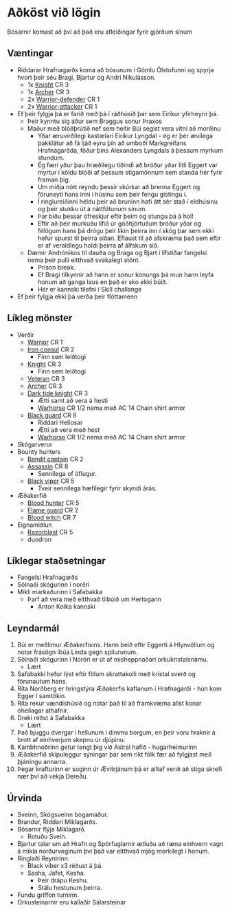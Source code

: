 # Aðköst við lögin

Bósarnir komast að því að það eru afleiðingar fyrir gjörðum sínum

## Væntingar
- Riddarar Hrafnagarðs koma að bósunum í Gömlu Ölstofunni og spyrja hvort þeir 
  séu Bragi, Bjartur og Andri Nikulásson.
  - 1x [Knight](https://www.dndbeyond.com/monsters/knight) CR 3
  - 1x [Archer](https://www.dndbeyond.com/monsters/archer) CR 3
  - 2x [Warrior-defender](https://www.dndbeyond.com/monsters/warrior) CR 1
  - 2x [Warrior-attacker](https://www.dndbeyond.com/monsters/attacker) CR 1
- Ef þeir fylgja þá er farið með þá í ráðhúsið þar sem Eiríkur yfirheyrir þá.
  - Þeir kynntu sig áður sem Braggus sonur Þraxos
  - Maður með blóðþrútið nef sem heitir Búi segist vera vitni að morðinu
    - Yðar æruvirðilegi kastælari Eiríkur Lyngdal - ég er þér ævilega þakklátur 
      að fá ljáð eyru þín að umboði Markgreifans Hrafnagarðda, föður þíns 
      Alexanders Lyngdals á þessum myrkum stundum.
    - Ég færi yður þau hræðilegu tíðindi að bróður yðar litli Eggert var myrtur
      í köldu blóði af þessum stigamönnum sem standa hér fyrir framan þig.
    - Um miðja nótt reyndu þessir skúrkar að brenna Eggert og föruneyti hans 
      inni í húsinu sem þeir fengu gistingu í.
    - Í ringlureiðinni héldu þeir að bruninn hafi átt sér stað í eldhúsinu og
      þeir stukku út á náttfötunum sínum.
    - Þar biðu þessar ófreskjur eftir þeim og stungu þá á hol!
    - Eftir að þeir murkuðu lífið úr góðhjörtuðum bróður yðar og félögum hans
      þá drógu þeir líkin þeirra inn í skóg þar sem ekki hefur spurst til 
      þeirra síðan. Eflaust til að afskræma það sem eftir er af veraldlegu
      holdi þeirra af álfskum sið.
  - Dæmir Andrónikos til dauða og Braga og Bjart í lífstíðar fangelsi nema þeir
    pulli eitthvað svakalegt stönt.
    - Prison break.
    - Ef Bragi tilkynnir að hann er sonur konungs þá mun hann leyfa honum að 
      ganga laus en það er sko ekki búið.
    - Hér er kannski tilefni í Skill challange
- Ef þeir fylgja ekki þá verða þeir flóttamenn

## Líkleg mönster
- Verðir
  - [Warrior](https://www.dndbeyond.com/monsters/warrior) CR 1
  - [Iron consul](https://www.dndbeyond.com/monsters/iron-consul) CR 2
    - Fínn sem leiðtogi
  - [Knight](https://www.dndbeyond.com/monsters/knight) CR 3
    - Fínn sem leiðtogi
  - [Veteran](https://www.dndbeyond.com/monsters/veteran) CR 3
  - [Archer](https://www.dndbeyond.com/monsters/archer) CR 3
  - [Dark tide knight](https://www.dndbeyond.com/monsters/dark-tide-knight) CR 3
    - Ætti samt að vera á hesti 
    - [Warhorse](https://www.dndbeyond.com/monsters/warhorse) CR 1/2 nema með 
      AC 14 Chain shirt armor
  - [Black guard](https://www.dndbeyond.com/monsters/blackguard) CR 8
    - Riddari Helíosar
    - Ætti að vera með hest
    - [Warhorse](https://www.dndbeyond.com/monsters/warhorse) CR 1/2 nema með 
      AC 14 Chain shirt armor
- Skógarverur
- Bounty hunters
  - [Bandit captain](https://www.dndbeyond.com/monsters/bandit-captain) CR 2
  - [Assassin](https://www.dndbeyond.com/monsters/assassin) CR 8
    - Sennilega of öflugur.
  - [Black viper](https://www.dndbeyond.com/monsters/black-viper) CR 5 
    - Tveir sennilega hæfilegir fyrir skyndi árás.
- Æðakerfið
  - [Blood hunter](https://www.dndbeyond.com/monsters/blood-hunter) CR 5
  - [Flame guard](https://www.dndbeyond.com/monsters/eternal-flame-guardian) CR 2
  - [Blood witch](https://www.dndbeyond.com/monsters/blood-witch) CR 7
- Eignamiðlun
  - [Razorblast](https://www.dndbeyond.com/monsters/razerblast) CR 5
  - duodron

## Líklegar staðsetningar
- Fangelsi Hrafnagarðs
- Sölnaði skógurinn í norðri
- Mikli markaðurinn í Safabakka
  - Þarf að vera með eitthvað tilbúið um Hertogann 
    - Anton Kolka kannski

## Leyndarmál
1. Búi er meðlimur Æðakerfisins. Hann beið eftir Eggerti á Hlynvöllum og notar
   frásögn íbúa Linda gegn spilurunum.
2. Sölnaði skógurinn í Norðri er út af misheppnaðari orkukristalsnámu.
   - Lært
3. Safabakki hefur lýst eftir fölum skrattakolli með kristal sverð og 
   förunautum hans.
4. Ríta Norðberg er hringstýra Æðakerfis kaflanum í Hrafnagarði - hún kom 
   Egger í samtökin.
5. Ríta rekur vændishúsið og notar það til að framkvæma allst konar óheilagar 
   athafnir.
6. Dreki réðst á Safabakka
   - Lært
7. Það bjuggu dvergar í hellunum i dimmu borgum, en þeir voru hraknir á brott 
   af einhverjum skepnu úr djúpinu.
8. Kambhnoðrinn getur tengt þig við Astral hafið - hugarheimurinn
9. Æðakerfið skipuleggur sýningar þar sem ríkt fólk fær að fylgjast með 
   þjáningu annarra.
10. Þegar krafturinn er soginn úr Ævitrjánum þá er alltaf verið að stiga skrefi
    nær því að vekja Dereðu.

## Úrvinda
- Sveinn, Skógsveinn bogamaður.
- Brandur, Riddari Miklagarðs.
- Bósarnir flýja Miklagarð.
  - Rotuðu Svein.
- Bjartur talar um að Hrafn og Spörfuglarnir ætluðu að ræna einhvern vagn á
  mikla norðurveginum því það var eitthvað mjög merkilegt í honum.
- Ringlaði Reynirinn.
  - Black viber x3 réðust á þá.
  - Sasha, Jafet, Kesha.
    - Þeir drápu Keshu.
    - Stálu hestunum þeirra.
- Fundu griffon turninn.
- Orkusteinarnir eru kallaðir Sálarsteinar